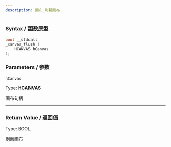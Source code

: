```yaml
---
description: 画布_刷新画布
---
```


### Syntax / 函数原型

```C++
bool __stdcall 
_canvas_flush (
    HCANVAS hCanvas
);
```


### Parameters / 参数

`hCanvas`

Type: **HCANVAS**

画布句柄

---

### Return Value / 返回值

Type: BOOL

刷新画布